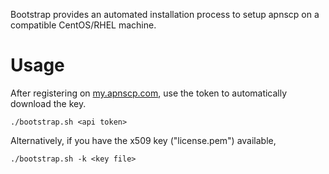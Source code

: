 Bootstrap provides an automated installation process to setup apnscp on a compatible CentOS/RHEL machine.

# Usage
After registering on [my.apnscp.com](https://my.apnscp.com), use the token to automatically download the key.
```shell
./bootstrap.sh <api token>
```

Alternatively, if you have the x509 key ("license.pem") available,
```shell
./bootstrap.sh -k <key file>
```

